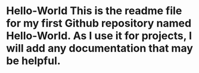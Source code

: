 # Hello-World This is the readme file for my first Github repository named Hello-World. As I use it for projects, I will add any documentation that may be helpful.
